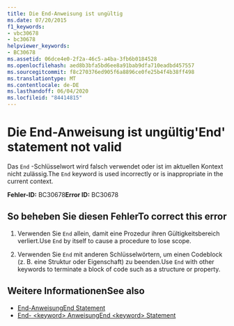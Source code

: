 ```yaml
---
title: Die End-Anweisung ist ungültig
ms.date: 07/20/2015
f1_keywords:
- vbc30678
- bc30678
helpviewer_keywords:
- BC30678
ms.assetid: 06dce4e0-2f2a-46c5-a4ba-3fb6b0184528
ms.openlocfilehash: aed8b3bfa5bd6ee8a91bab9dfa710eadbd457557
ms.sourcegitcommit: f8c270376ed905f6a8896ce0fe25b4f4b38ff498
ms.translationtype: MT
ms.contentlocale: de-DE
ms.lasthandoff: 06/04/2020
ms.locfileid: "84414815"
---
```

# <a name="end-statement-not-valid"></a><span data-ttu-id="1b455-102">Die End-Anweisung ist ungültig</span><span class="sxs-lookup"><span data-stu-id="1b455-102">'End' statement not valid</span></span>
<span data-ttu-id="1b455-103">Das `End` -Schlüsselwort wird falsch verwendet oder ist im aktuellen Kontext nicht zulässig.</span><span class="sxs-lookup"><span data-stu-id="1b455-103">The `End` keyword is used incorrectly or is inappropriate in the current context.</span></span>  
  
 <span data-ttu-id="1b455-104">**Fehler-ID:** BC30678</span><span class="sxs-lookup"><span data-stu-id="1b455-104">**Error ID:** BC30678</span></span>  
  
## <a name="to-correct-this-error"></a><span data-ttu-id="1b455-105">So beheben Sie diesen Fehler</span><span class="sxs-lookup"><span data-stu-id="1b455-105">To correct this error</span></span>  
  
1. <span data-ttu-id="1b455-106">Verwenden Sie `End` allein, damit eine Prozedur ihren Gültigkeitsbereich verliert.</span><span class="sxs-lookup"><span data-stu-id="1b455-106">Use `End` by itself to cause a procedure to lose scope.</span></span>  
  
2. <span data-ttu-id="1b455-107">Verwenden Sie `End` mit anderen Schlüsselwörtern, um einen Codeblock (z. B. eine Struktur oder Eigenschaft) zu beenden.</span><span class="sxs-lookup"><span data-stu-id="1b455-107">Use `End` with other keywords to terminate a block of code such as a structure or property.</span></span>  
  
## <a name="see-also"></a><span data-ttu-id="1b455-108">Weitere Informationen</span><span class="sxs-lookup"><span data-stu-id="1b455-108">See also</span></span>

- [<span data-ttu-id="1b455-109">End-Anweisung</span><span class="sxs-lookup"><span data-stu-id="1b455-109">End Statement</span></span>](../language-reference/statements/end-statement.md)
- [<span data-ttu-id="1b455-110">End- \<keyword> Anweisung</span><span class="sxs-lookup"><span data-stu-id="1b455-110">End \<keyword> Statement</span></span>](../language-reference/statements/end-keyword-statement.md)
